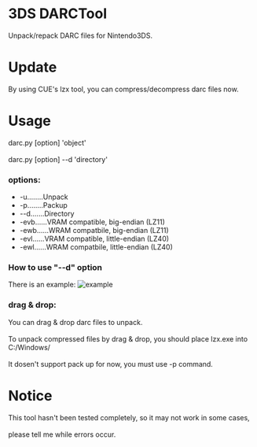 # 3DS DARCTool
Unpack/repack DARC files for Nintendo3DS.

# Update
By using CUE's lzx tool, you can compress/decompress darc files now.

# Usage
darc.py [option] 'object'</br>  
darc.py [option] --d 'directory'
### options:
* -u........Unpack</br>  
* -p........Packup</br>  
* --d.......Directory</br>
* -evb......VRAM compatible, big-endian (LZ11)</br>
* -ewb......WRAM compatbile, big-endian (LZ11)</br>
* -evl......VRAM compatible, little-endian (LZ40)</br>
* -ewl......WRAM compatbile, little-endian (LZ40)

### How to use "--d" option
There is an example:
![example](http://imglf1.ph.126.net/AmNtRyKlwlwB6SGC60Y-HA==/2198601043187989225.jpg)

### drag & drop:</br>
You can drag & drop darc files to unpack. </br>  
To unpack compressed files by drag & drop, you should place lzx.exe into C:/Windows/</br>  
It dosen't support pack up for now, you must use -p command.

# Notice
This tool hasn't been tested completely, so it may not work in some cases,</br>  
please tell me while errors occur.
